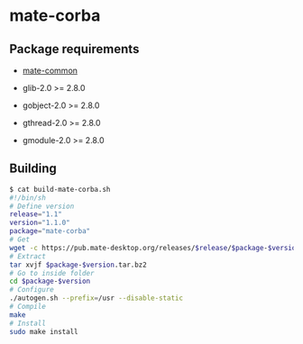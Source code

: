 # mate-corba

## Package requirements

  * [mate-common](./mate-common)

  * glib-2.0 >= 2.8.0

  * gobject-2.0 >= 2.8.0

  * gthread-2.0 >= 2.8.0

  * gmodule-2.0 >= 2.8.0

## Building

```bash
$ cat build-mate-corba.sh
#!/bin/sh
# Define version
release="1.1"
version="1.1.0"
package="mate-corba"
# Get
wget -c https://pub.mate-desktop.org/releases/$release/$package-$version.tar.bz2
# Extract
tar xvjf $package-$version.tar.bz2
# Go to inside folder
cd $package-$version
# Configure
./autogen.sh --prefix=/usr --disable-static
# Compile
make
# Install
sudo make install
```
